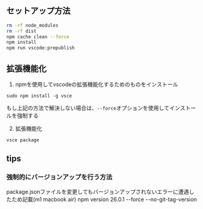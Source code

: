## セットアップ方法

```sh
rm -rf node_modules
rm -rf dist
npm cache clean --force
npm install
npm run vscode:prepublish
```


## 拡張機能化
1. npmを使用してvscodeの拡張機能化するためのものをインストール
```
sudo npm install -g vsce
```
もし上記の方法で解決しない場合は、`--force`オプションを使用してインストールを強制する

2. 拡張機能化
```
vsce package
```


## tips

### 強制的にバージョンアップを行う方法

package.jsonファイルを変更してもバージョンアップされないエラーに遭遇したため記載(m1 macbook air)
npm version 26.0.1 --force --no-git-tag-version


